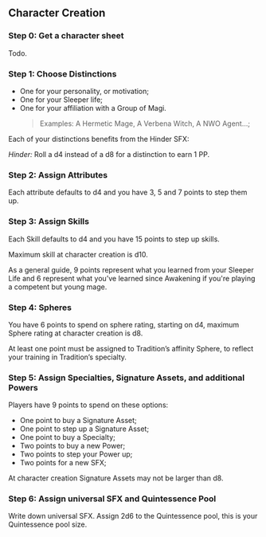 ## Character Creation

### Step 0: Get a character sheet
Todo.

### Step 1: Choose Distinctions
- One for your personality, or motivation;
- One for your Sleeper life;
- One for your affiliation with a Group of Magi.
  > Examples: A Hermetic Mage, A Verbena Witch, A NWO Agent…;

Each of your distinctions benefits from the Hinder SFX:

*Hinder:* Roll a d4 instead of a d8 for a distinction to earn 1 PP.

### Step 2: Assign Attributes
Each attribute defaults to d4 and you have 3, 5 and 7 points to step them up.

### Step 3: Assign Skills
Each Skill defaults to d4 and you have 15 points to step up skills. 

Maximum skill at character creation is d10.

As a general guide, 9 points represent what you learned from your Sleeper Life and 6 represent what you’ve learned since Awakening if you're playing a competent but young mage.

### Step 4: Spheres
You have 6 points to spend on sphere rating, starting on d4, maximum Sphere rating at character creation is d8.

At least one point must be assigned to Tradition’s affinity Sphere, to reflect your training in Tradition’s specialty.

### Step 5: Assign Specialties, Signature Assets, and additional Powers
Players have 9 points to spend on these options:
- One point to buy a Signature Asset;
- One point to step up a Signature Asset;
- One point to buy a Specialty;
- Two points to buy a new Power;
- Two points to step your Power up;
- Two points for a new SFX;

At character creation Signature Assets may not be larger than d8.

### Step 6: Assign universal SFX and Quintessence Pool
Write down universal SFX. Assign 2d6 to the Quintessence pool, this is your Quintessence pool size.